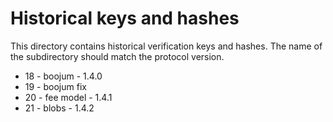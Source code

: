 # Historical keys and hashes

This directory contains historical verification keys and hashes. The name of the subdirectory should match the protocol
version.

- 18 - boojum - 1.4.0
- 19 - boojum fix
- 20 - fee model - 1.4.1
- 21 - blobs - 1.4.2
